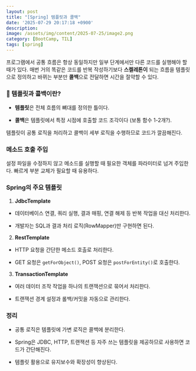 ```yaml
---
layout: post
title: "[Spring] 템플릿과 콜백"
date: '2025-07-29 20:17:18 +0900'
description: 
image: /assets/img/content/2025-07-25/image2.png
category: [BootCamp, TIL]
tags: [spring]
---
```



프로그램에서 공통 흐름은 항상 동일하지만 일부 단계에서만 다른 코드를 실행해야 할 때가 있다. 매번 거의 똑같은 코드를 반복 작성하기보다 **스켈레톤이** 되는 흐름을 템플릿으로 정의하고 바뀌는 부분만 **콜백**으로 전달하면 시간을 절약할 수 있다.

### 🤔 템플릿과 콜백이란?
- **템플릿**은 전체 흐름의 뼈대를 정의한 틀이다.

- **콜백**은 템플릿에서 특정 시점에 호출할 코드 조각이다 (보통 함수 1-2개?).

템플릿이 공통 로직을 처리하고 콜백이 세부 로직을 수행하므로 코드가 깔끔해진다.

### 메소드 호출 주입
설정 파일을 수정하지 않고 메소드를 실행할 때 필요한 객체를 파라미터로 넘겨 주입한다. 빠르게 부분 교체가 필요할 때 유용하다.

### Spring의 주요 템플릿
1. **JdbcTemplate**

- 데이터베이스 연결, 쿼리 실행, 결과 매핑, 연결 해제 등 반복 작업을 대신 처리한다.

- 개발자는 SQL과 결과 처리 로직(RowMapper)만 구현하면 된다.

2. **RestTemplate**

- HTTP 요청을 간단한 메소드 호출로 처리한다.

- GET 요청은 `getForObject()`, POST 요청은 `postForEntity()`로 호출한다.

3. **TransactionTemplate**

- 여러 데이터 조작 작업을 하나의 트랜잭션으로 묶어서 처리한다.

- 트랜잭션 경계 설정과 롤백/커밋을 자동으로 관리한다.

### 정리

- 공통 로직은 템플릿에 가변 로직은 콜백에 분리한다.

- Spring은 JDBC, HTTP, 트랜잭션 등 자주 쓰는 템플릿을 제공하므로 사용하면 코드가 간단해진다.

- 템플릿 활용으로 유지보수와 확장성이 향상된다.